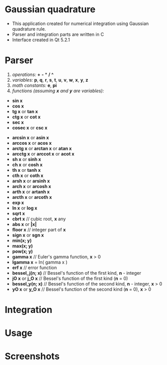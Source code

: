 # Gaussian quadrature

* This application created for numerical integration using Gaussian quadrature rule.
* Parser and integration parts are written in C
* Interface created in Qt 5.2.1

# Parser

1. _operations:_ **+**  **-**  *  **/**  **^**
2. _variables:_ **p**, **q**, **r**, **s**, **t**, **u**, **v**, **w**, **x**, **y**, **z**
3. _math constants:_ **e**, **pi**
4. _functions (assuming **x** and **y** are variables):_

- **sin x**
- **cos x**
- **tg x** or **tan x**
- **ctg x** or **cot x**
- **sec x**
- **cosec x** or **csc x**

* **arcsin x** or **asin x**
* **arccos x** or **acos x**
* **arctg x** or **arctan x** or **atan x**
* **arcctg x** or **arccot x** or **acot x**
* **sh x** or **sinh x**
* **ch x** or **cosh x**
* **th x** or **tanh x**
* **cth x** or **coth x**
* **arsh x** or **arsinh x**
* **arch x** or **arcosh x**
* **arth x** or **artanh x**
* **arcth x** or **arcoth x**
* **exp x**
* **ln x** or **log x**
* **sqrt x**
* **cbrt x** // cubic root, **x** any
* **abs x** or **|x|**
* **floor x** // integer part of **x**
* **sign x** or **sgn x**
* **min(x; y)**
* **max(x; y)**
* **pow(x; y)** 
* **gamma x** // Euler's gamma function, **x** > 0
* **lgamma x** = ln( gamma x )
* **erf x** // error function
* **bessel_j(n; x)** // Bessel's function of the first kind, **n** - integer
* **jO x** or **j_O x** // Bessel's function of the first kind (**n** = 0)
* **bessel_y(n; x)** // Bessel's function of the second kind, **n** - integer, **x** > 0
* **yO x** or **y_O x** // Bessel's function of the second kind (**n** = 0), **x** > 0

# Integration

# Usage

# Screenshots
